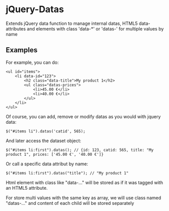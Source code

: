 jQuery-Datas
============

Extends jQuery data function to manage internal datas, HTML5 data-attributes and elements with class 'data-*' or 'datas-' for multiple values by name

## Examples ##

For example, you can do:

    <ul id="items">
        <li data-id="123">
            <h2 class="data-title">My product 1</h2>
            <ul class="datas-prices">
                <li>45.00 €</li>
                <li>40.00 €</li>
            </ul>
        </li>
    </ul>

Of course, you can add, remove or modify datas as you would with jquery data:

    $("#items li").datas('catid', 565);

And later access the dataset object:

    $("#items li:first").datas(); // {id: 123, catid: 565, title: "My product 1", prices: ['45.00 €', '40.00 €']}

Or call a specific data attribut by name:

    $("#items li:first").datas("title"); // "My product 1"

Html element with class like "data-..." will be stored as if it was tagged with an HTML5 attribute.

For store multi values with the same key as array, we will use class named "datas-..." and content of each child will be stored separately
